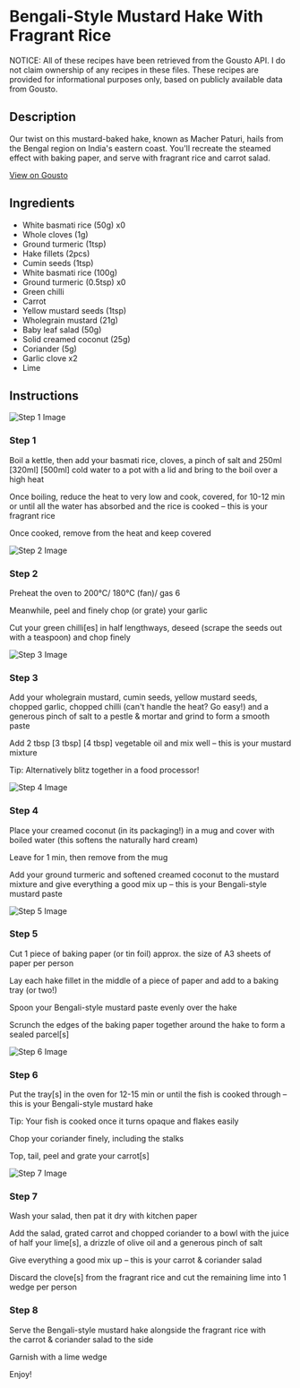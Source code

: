 # Bengali-Style Mustard Hake With Fragrant Rice

NOTICE: All of these recipes have been retrieved from the Gousto API. I do not claim ownership of any recipes in these files. These recipes are provided for informational purposes only, based on publicly available data from Gousto.

## Description

Our twist on this mustard-baked hake, known as Macher Paturi, hails from the Bengal region on India's eastern coast. You'll recreate the steamed effect with baking paper, and serve with fragrant rice and carrot salad.

[View on Gousto](https://www.gousto.co.uk/recipes/cookbook/bengali-style-mustard-hake-with-fragrant-rice)

## Ingredients

- White basmati rice (50g) x0
- Whole cloves (1g)
- Ground turmeric (1tsp)
- Hake fillets (2pcs)
- Cumin seeds (1tsp)
- White basmati rice (100g)
- Ground turmeric (0.5tsp) x0
- Green chilli
- Carrot
- Yellow mustard seeds (1tsp)
- Wholegrain mustard (21g)
- Baby leaf salad (50g)
- Solid creamed coconut (25g)
- Coriander (5g)
- Garlic clove x2
- Lime

## Instructions

![Step 1 Image](https://production-media.gousto.co.uk/cms/recipe-step-image/Step-1-1690286224531-x200.jpg)

### Step 1

Boil a kettle, then add your basmati rice, cloves, a pinch of salt and 250ml <span class="text-purple">[320ml]</span><span class="text-danger"> [500ml]</span> cold water to a pot with a lid and bring to the boil over a high heat

Once boiling, reduce the heat to very low and cook, covered, for 10-12 min or until all the water has absorbed and the rice is cooked – this is your fragrant rice

Once cooked, remove from the heat and keep covered

![Step 2 Image](https://production-media.gousto.co.uk/cms/recipe-step-image/Step-2-1690286228176-x200.jpg)

### Step 2

Preheat the oven to 200°C/ 180°C (fan)/ gas 6

Meanwhile, peel and finely chop (or grate) your garlic

Cut your green chilli[es] in half lengthways, deseed (scrape the seeds out with a teaspoon) and chop finely

![Step 3 Image](https://production-media.gousto.co.uk/cms/recipe-step-image/Step-3-1690286232093-x200.jpg)

### Step 3

Add your wholegrain mustard, cumin seeds, yellow mustard seeds, chopped garlic, chopped chilli (can't handle the heat? Go easy!) and a generous pinch of salt to a pestle & mortar and grind to form a smooth paste

Add 2 tbsp<span class="text-purple"> [3 tbsp]</span> <span class="text-danger">[4 tbsp]</span> vegetable oil and mix well – this is your mustard mixture

Tip: Alternatively blitz together in a food processor!

![Step 4 Image](https://production-media.gousto.co.uk/cms/recipe-step-image/Step-4-1690286235642-x200.jpg)

### Step 4

Place your creamed coconut (in its packaging!) in a mug and cover with boiled water (this softens the naturally hard cream)

Leave for 1 min, then remove from the mug

Add your ground turmeric and softened creamed coconut to the mustard mixture and give everything a good mix up – this is your Bengali-style mustard paste

![Step 5 Image](https://production-media.gousto.co.uk/cms/recipe-step-image/Step-5-1690286239118-x200.jpg)

### Step 5

Cut 1 piece of baking paper (or tin foil) approx. the size of A3 sheets of paper per person

Lay each hake fillet in the middle of a piece of paper and add to a baking tray (or two!)

Spoon your Bengali-style mustard paste evenly over the hake

Scrunch the edges of the baking paper together around the hake to form a sealed parcel[s]

![Step 6 Image](https://production-media.gousto.co.uk/cms/recipe-step-image/Step-6-1690286242637-x200.jpg)

### Step 6

Put the tray[s] in the oven for 12-15 min or until the fish is cooked through – this is your Bengali-style mustard hake

Tip: Your fish is cooked once it turns opaque and flakes easily

Chop your coriander finely, including the stalks

Top, tail, peel and grate your carrot[s]

![Step 7 Image](https://production-media.gousto.co.uk/cms/recipe-step-image/Step-7-1690286245776-x200.jpg)

### Step 7

Wash your salad, then pat it dry with kitchen paper

Add the salad, grated carrot and chopped coriander to a bowl with the juice of half your lime[s], a drizzle of olive oil and a generous pinch of salt

Give everything a good mix up – this is your carrot & coriander salad

Discard the clove[s] from the fragrant rice and cut the remaining lime into 1 wedge per person

### Step 8

Serve the Bengali-style mustard hake alongside the fragrant rice with the carrot & coriander salad to the side

Garnish with a lime wedge

Enjoy!

